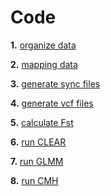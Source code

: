 # Code

**1.** [organize data](/1_organize)

**2.** [mapping data](/2_mapping)

**3.** [generate sync files](/3_sync)

**4.** [generate vcf files](/4_vcf)

**5.** [calculate Fst](/5_fst)

**6.** [run CLEAR](/6_clear)

**7.** [run GLMM](/7_glmm)

**8.** [run CMH](/8_cmh)
